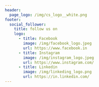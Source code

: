 ```yaml
---
header:
  page_logo: /img/cs_logo__white.png
footer:
  social_follower:
    title: follow us on
    logo:
      - title: Facebook
        image: /img/facebook_logo.jpeg
        url: https://www.facebook.in
      - title: Instagram
        image: /img/instagram_logo.jpeg
        url: https://www.instagram.com/
      - title: Linkedin
        image: /img/linkeding_logo.png
        url: https://in.linkedin.com/
---
```


